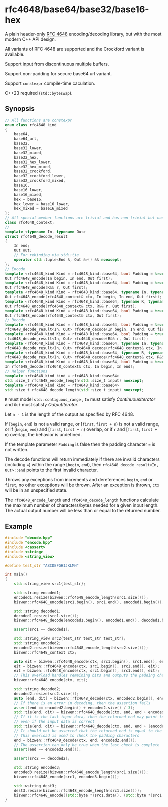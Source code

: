 # rfc4648/base64/base32/base16-hex

A plain header-only [RFC 4648](https://www.rfc-editor.org/rfc/rfc4648) encoding/decoding library, but with the most modern C++ API design.

All variants of RFC 4648 are supported and the Crockford variant is available.

Support input from discontinuous multiple buffers.

Support non-padding for secure base64 url variant.

Support `constexpr` compile-time caculation.

C++23 required (`std::byteswap`).

## Synopsis

```cpp
// All functions are constexpr
enum class rfc4648_kind
{
    base64,
    base64_url,
    base32,
    base32_lower,
    base32_mixed,
    base32_hex,
    base32_hex_lower,
    base32_hex_mixed,
    base32_crockford,
    base32_crockford_lower,
    base32_crockford_mixed,
    base16,
    base16_lower,
    base16_mixed,
    hex = base16,
    hex_lower = base16_lower,
    hex_mixed = base16_mixed
};
// All special member functions are trivial and has non-trivial but noexcept default constructor
class rfc4648_context;
//
template <typename In, typename Out>
struct rfc4648_decode_result
{
    In end;
    Out out;
    // For rebinding via std::tie
    operator std::tuple<End &, Out &>() && noexcept;
};
// Encode
template <rfc4648_kind Kind = rfc4648_kind::base64, bool Padding = true, typename In, typename Out>
Out rfc4648_encode(In begin, In end, Out first);
template <rfc4648_kind Kind = rfc4648_kind::base64, bool Padding = true, typename R, typename Out>
Out rfc4648_encode(R&& r, Out first);
template <rfc4648_kind Kind = rfc4648_kind::base64, typename In, typename Out>
Out rfc4648_encode(rfc4648_context& ctx, In begin, In end, Out first);
template <rfc4648_kind Kind = rfc4648_kind::base64, typename R, typename Out>
Out rfc4648_encode(rfc4648_context& ctx, R&& r, Out first);
template <rfc4648_kind Kind = rfc4648_kind::base64, bool Padding = true, typename Out>
Out rfc4648_encode(rfc4648_context& ctx, Out first);
// Decode
template <rfc4648_kind Kind = rfc4648_kind::base64, bool Padding = true, typename In, typename Out>
rfc4648_decode_result<In, Out> rfc4648_decode(In begin, In end, Out first);
template <rfc4648_kind Kind = rfc4648_kind::base64, bool Padding = true, typename R, typename Out>
rfc4648_decode_result<In, Out> rfc4648_decode(R&& r, Out first);
template <rfc4648_kind Kind = rfc4648_kind::base64, typename In, typename Out>
rfc4648_decode_result<In, Out> rfc4648_decode(rfc4648_context& ctx, In begin, In end, Out first);
template <rfc4648_kind Kind = rfc4648_kind::base64, typename R, typename Out>
rfc4648_decode_result<In, Out> rfc4648_decode(rfc4648_context& ctx, R&& r, Out first);
template <rfc4648_kind Kind = rfc4648_kind::base64, bool Padding = true, typename In>
In rfc4648_decode(rfc4648_context& ctx, In begin, In end);
// Helper functions
template <rfc4648_kind kind = rfc4648_kind::base64>
std::size_t rfc4648_encode_length(std::size_t input) noexcept;
template <rfc4648_kind kind = rfc4648_kind::base64>
std::size_t rfc4648_decode_length(std::size_t input) noexcept;
```

`R` must model `std::contiguous_range` , `In` must satisfy *ContinuousIterator* and `Out` must satisfy *OutputIterator*.

Let `n - 1` is the length of the output as specified by RFC 4648.

If [`begin`, `end`) is not a valid range, or [`first`, `first + n`) is not a valid range, or if [`begin`, `end`) and [`first`, `first + n`) overlap, or if `r` and [`first`, `first + n`) overlap, the behavior is undefined.

If the template parameter `Padding` is false then the padding character `=` is not written.

The decode functions will return immediately if there are invalid characters (including `=`) within the range [`begin`, `end`), then `rfc4648_decode_result<In, Out>::end` points to the first invalid character.

Throws any exceptions from increments and dereferences `begin`, `end` or `first`, no other exceptions will be thrown. After an exception is thrown, `ctx` will be in an unspecified state.

The `rfc4648_encode_length` and `rfc4648_decode_length` functions calculate the maximum number of characters/bytes needed for a given input length. The actual output number will be less than or equal to the returned number.

## Example

```cpp
#include "decode.hpp"
#include "encode.hpp"
#include <cassert>
#include <string>
#include <string_view>

#define test_str "ABCDEFGHIJKLMN"

int main()
{
    std::string_view src1{test_str};

    std::string encoded1;
    encoded1.resize(bizwen::rfc4648_encode_length(src1.size()));
    bizwen::rfc4648_encode(src1.begin(), src1.end(), encoded1.begin());

    std::string decoded1;
    decoded1.resize(src1.size());
    bizwen::rfc4648_decode(encoded1.begin(), encoded1.end(), decoded1.begin());

    assert(src1 == decoded1);

    std::string_view src2{test_str test_str test_str};
    std::string encoded2;
    encoded2.resize(bizwen::rfc4648_encode_length(src2.size()));
    bizwen::rfc4648_context ctx;

    auto eit = bizwen::rfc4648_encode(ctx, src1.begin(), src1.end(), encoded2.begin());
    eit = bizwen::rfc4648_encode(ctx, src1.begin(), src1.end(), eit);
    eit = bizwen::rfc4648_encode(ctx, src1.begin(), src1.end(), eit);
    // This overload handles remaining bits and outputs the padding characters
    bizwen::rfc4648_encode(ctx, eit);

    std::string decoded2;
    decoded2.resize(src2.size());
    auto [end, dit] = bizwen::rfc4648_decode(ctx, encoded2.begin(), encoded2.begin() + encoded2.size() / 3, decoded2.begin());
    // If there is an error in decoding, then the assertion fails
    assert(end == encoded2.begin() + encoded2.size() / 3);
    std::tie(end, dit) = bizwen::rfc4648_decode(ctx, end, end + encoded2.size() / 3, dit);
    // If it is the last input data, then the returned end may point to the first padding character
    // even if the input data is correct
    std::tie(end, dit) = bizwen::rfc4648_decode(ctx, end, end + (encoded2.size() - encoded2.size() / 3 * 2), dit);
    // It should not be asserted that the returned end is equal to the input end
    // This overload is used to check the padding characters
    end = bizwen::rfc4648_decode(ctx, end, encoded2.end());
    // The assertion can only be true when the last check is complete
    assert(end == encoded2.end());

    assert(src2 == decoded2);

    std::string encoded3;
    encoded3.resize(bizwen::rfc4648_encode_length(src1.size()));
    bizwen::rfc4648_encode(src1, encoded3.begin());

    std::wstring dest3;
    dest3.resize(bizwen::rfc4648_encode_length(src1.size()));
    bizwen::rfc4648_encode((std::byte *)src1.data(), (std::byte *)src1.data() + src1.size(), dest3.begin());
}
```
